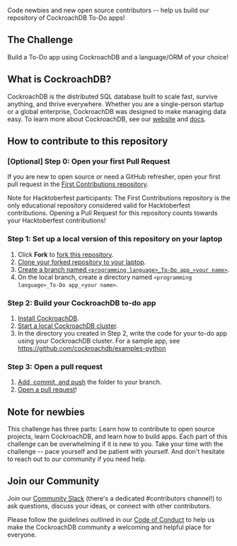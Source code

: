 Code newbies and new open source contributors -- help us build our repository of CockroachDB To-Do apps! 

## The Challenge

Build a To-Do app using CockroachDB and a language/ORM of your choice!

## What is CockroachDB?
CockroachDB is the distributed SQL database built to scale fast, survive anything, and thrive everywhere. Whether you are a single-person startup or a global enterprise, CockroachDB was designed to make managing data easy. To learn more about CockroachDB, see our [website](https://www.cockroachlabs.com/) and [docs](https://www.cockroachlabs.com/docs/stable/).

## How to contribute to this repository

### [Optional] Step 0: Open your first Pull Request

If you are new to open source or need a GitHub refresher, open your first pull request in the [First Contributions repository](https://github.com/firstcontributions/first-contributions).

Note for Hacktoberfest participants: The First Contributions repository is the only educational repository considered valid for Hacktoberfest contributions. Opening a Pull Request for this repository counts towards your Hacktoberfest contributions!

### Step 1: Set up a local version of this repository on your laptop

1. Click **Fork** to [fork this repository](https://guides.github.com/activities/forking/#fork).
2. [Clone your forked repository to your laptop](https://guides.github.com/activities/forking/#clone). 
3. [Create a branch named `<programming language>_To-Do app_<your name>`](https://github.com/firstcontributions/first-contributions#create-a-branch).
4. On the local branch, create a directory named `<programming language>_To-Do app_<your name>`. 

### Step 2: Build your CockroachDB to-do app

1. [Install CockroachDB](https://www.cockroachlabs.com/docs/v20.1/install-cockroachdb-mac.html).
2. [Start a local CockroachDB cluster](https://www.cockroachlabs.com/docs/v20.1/start-a-local-cluster).
3. In the directory you created in Step 2, write the code for your to-do app using your CockroachDB cluster. For a sample app, see https://github.com/cockroachdb/examples-python

### Step 3: Open a pull request

1. [Add, commit, and push](https://docs.github.com/en/github/managing-files-in-a-repository/adding-a-file-to-a-repository-using-the-command-line) the folder to your branch.
2. [Open a pull request](https://docs.github.com/en/github/collaborating-with-issues-and-pull-requests/creating-a-pull-request#creating-the-pull-request)!

## Note for newbies

This challenge has three parts: Learn how to contribute to open source projects, learn CockroachDB, and learn how to build apps. Each part of this challenge can be overwhelming if it is new to you. Take your time with the challenge -- pace yourself and be patient with yourself. And don't hesitate to reach out to our community if you need help.

## Join our Community
Join our [Community Slack](https://cockroa.ch/slack) (there's a dedicated #contributors channel!) to ask questions, discuss your ideas, or connect with other contributors.

Please follow the guidelines outlined in our [Code of Conduct](https://docs.google.com/document/d/1_BB3IrsAVglDNPy37Z6KQlii_c3fYETFlWMMBUpbY1M/edit#) to help us make the CockroachDB community a welcoming and helpful place for everyone.
